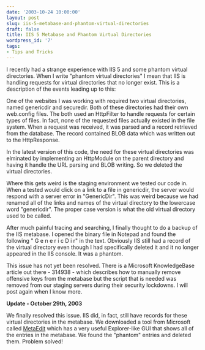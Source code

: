 ```yaml
---
date: '2003-10-24 10:00:00'
layout: post
slug: iis-5-metabase-and-phantom-virtual-directories
draft: false
title: IIS 5 Metabase and Phantom Virtual Directories
wordpress_id: '7'
tags:
- Tips and Tricks
---
```


I recently had a strange experience with IIS 5 and some phantom virtual directories. When I write "phantom virtual directories" I mean that IIS is handling requests for virtual directories that no longer exist. This is a description of the events leading up to this:  

  

One of the websites I was working with required two virtual directories, named genericdir and securedir. Both of these directories had their own web.config files. The both used an HttpFilter to handle requests for certain types of files. In fact, none of the requested files actually existed in the file system. When a request was received, it was parsed and a record retrieved from the database. The record contained BLOB data which was written out to the HttpResponse.  

  

In the latest version of this code, the need for these virtual directories was elminated by implementing an HttpModule on the parent directory and having it handle the URL parsing and BLOB writing. So we deleted the virtual directories.  

  

Where this gets weird is the staging environment we tested our code in. When a tested would click on a link to a file in genericdir, the server would respond with a server error in "GenericDir". This was weird because we had renamed all of the links and names of the virtual directory to the lowercase word "genericdir". The proper case version is what the old virtual directory used to be called.  

  

After much painful tracing and searching, I finally thought to do a backup of the IIS metabase. I opened the binary file in Notepad and found the following " G e n e r i c D i r" in the text. Obviously IIS still had a record of the virtual directory even though I had specifically deleted it and it no longer appeared in the IIS console. It was a phantom.  

  

This issue has not yet been resolved. There is a Microsoft KnowledgeBase article out there - 314938 - which describes how to manually remove offensive keys from the metabase but the script that is needed was removed from our staging servers during their security lockdowns. I will post again when I know more.  

  

**Update - October 29th, 2003**  

  

We finally resolved this issue. IIS did, in fact, still have records for these virtual directories in the metabase. We downloaded a tool from Microsoft called
[MetaEdit](http://support.microsoft.com/default.aspx?scid=kb;en-us;232068%22) which has a very useful Explorer-like GUI that shows all of the entries in the metabase. We found the "phantom" entries and deleted them. Problem solved!
